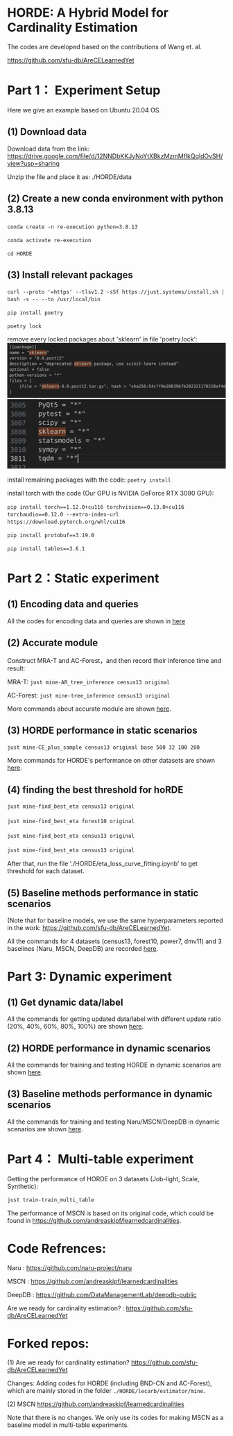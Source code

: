 # HORDE: A Hybrid Model for Cardinality Estimation

The codes are developed based on the contributions of Wang et. al. 

<https://github.com/sfu-db/AreCELearnedYet>

# Part 1： Experiment Setup

Here we give an example based on Ubuntu 20.04 OS.

## (1) Download data

Download data from the link: <https://drive.google.com/file/d/12NNDbKKJyNoYtXBkzMzmMflkQqldOvSH/view?usp=sharing>

Unzip the file and place it as: ./HORDE/data

## (2) Create a new conda environment with python 3.8.13

`conda create -n re-execution python=3.8.13`

`conda activate re-execution`

`cd HORDE`

## (3) Install relevant packages

`curl --proto '=https' --tlsv1.2 -sSf https://just.systems/install.sh | bash -s -- --to /usr/local/bin`

`pip install poetry`

`poetry lock`

remove every locked packages about 'sklearn' in file 'poetry.lock':
![image](https://github.com/kijomomiji/HORDE/blob/main/README_graphs/1.png)
![image](https://github.com/kijomomiji/HORDE/blob/main/README_graphs/2.png)

install remaining packages with the code: `poetry install`

install torch with the code (Our GPU is NVIDIA GeForce RTX 3090 GPU):

`pip install torch==1.12.0+cu116 torchvision==0.13.0+cu116 torchaudio==0.12.0 --extra-index-url https://download.pytorch.org/whl/cu116`

`pip install protobuf==3.19.0`

`pip install tables==3.6.1`

# Part 2：Static experiment

## (1) Encoding data and queries

All the codes for encoding data and queries are shown in  [here](./static_data_label_get.md)


## (2) Accurate module

Construct MRA-T and AC-Forest，and then record their inference time and result:

MRA-T: `just mine-AR_tree_inference census13 original`

AC-Forest: `just mine-tree_inference census13 original`

More commands about accurate module are shown [here](./static-accurate-command.md).

## (3) HORDE performance in static scenarios

`just mine-CE_plus_sample census13 original base 500 32 100 200`

More commands for HORDE's performance on other datasets are shown [here](./CE_plus_sample.md).

## (4) finding the best threshold for hoRDE

```bash
just mine-find_best_eta census13 original

just mine-find_best_eta forest10 original

just mine-find_best_eta census13 original

just mine-find_best_eta census13 original
```

After that, run the file './HORDE/eta_loss_curve_fitting.ipynb' to get threshold for each dataset.

## (5) Baseline methods performance in static scenarios

(Note that for baseline models, we use the same hyperparameters reported in the work: <https://github.com/sfu-db/AreCELearnedYet>.

All the commands for 4 datasets (census13, forest10, power7, dmv11) and 3 baselines (Naru, MSCN, DeepDB) are recorded [here](./static_baseline_command.md).

# Part 3: Dynamic experiment

## (1) Get dynamic data/label

All the commands for getting updated data/label with different update ratio (20%, 40%, 60%, 80%, 100%) are shown [here](./dynamic_data_label_get.md).

## (2) HORDE performance in dynamic scenarios

All the commands for training and testing HORDE in dynamic scenarios are shown [here](./CE_plus_sample_update.md).

## (3) Baseline methods performance in dynamic scenarios

All the commands for training and testing Naru/MSCN/DeepDB in dynamic scenarios are shown [here](./dynamic_baseline_command.md).

# Part 4： Multi-table experiment

Getting the performance of HORDE on 3 datasets (Job-light, Scale, Synthetic):

```bash
just train-train_multi_table
```

The performance of MSCN is based on its original code, which could be found in <https://github.com/andreaskipf/learnedcardinalities>.

# Code Refrences:

Naru : <https://github.com/naru-project/naru>

MSCN : <https://github.com/andreaskipf/learnedcardinalities>

DeepDB : <https://github.com/DataManagementLab/deepdb-public>

Are we ready for cardinality estimation? : <https://github.com/sfu-db/AreCELearnedYet>

# Forked repos:

(1) Are we ready for cardinality estimation? <https://github.com/sfu-db/AreCELearnedYet>

Changes: Adding codes for HORDE (including BND-CN and AC-Forest), which are mainly stored in the folder `./HORDE/lecarb/estimator/mine`.

(2) MSCN <https://github.com/andreaskipf/learnedcardinalities>

Note that there is no changes. We only use its codes for making MSCN as a baseline model in multi-table experiments.



